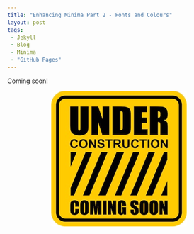 ```yaml
---
title: "Enhancing Minima Part 2 - Fonts and Colours"
layout: post
tags:
 - Jekyll
 - Blog
 - Minima
 - "GitHub Pages"
---
```


Coming soon!
<!-- more -->

<p style="text-align:center;">
	<img src="/assets/images/istockphoto-1410983127-612x612.jpg" alt="Under construction sign">
</p>


